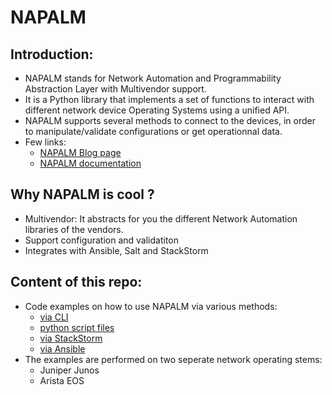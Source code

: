 # NAPALM

## Introduction:
- NAPALM stands for Network Automation and Programmability Abstraction Layer with Multivendor support.
- It is a Python library that implements a set of functions to interact with different network device Operating Systems using a unified API.
- NAPALM supports several methods to connect to the devices, in order to manipulate/validate configurations or get operationnal data.
- Few links:
	- [NAPALM Blog page](https://napalm-automation.net/)
	- [NAPALM documentation](https://napalm.readthedocs.io/en/latest/index.html)

## Why NAPALM is cool ?
- Multivendor: It abstracts for you the different Network Automation libraries of the vendors.
- Support configuration and validatiton
- Integrates with Ansible, Salt and StackStorm

## Content of this repo:
- Code examples on how to use NAPALM via various methods:
	- [via CLI](https://github.com/mab27/napalm/tree/master/labs/01-napalm-cli)
	- [python script files](https://github.com/mab27/napalm/tree/master/labs/02-napalm-python)
	- [via StackStorm](https://github.com/mab27/napalm/tree/master/labs/03-napalm-stackstorm)
	- [via Ansible](https://github.com/mab27/napalm/tree/master/labs/04-napalm-ansible)
- The examples are performed on two seperate network operating stems:
	- Juniper Junos
	- Arista EOS
